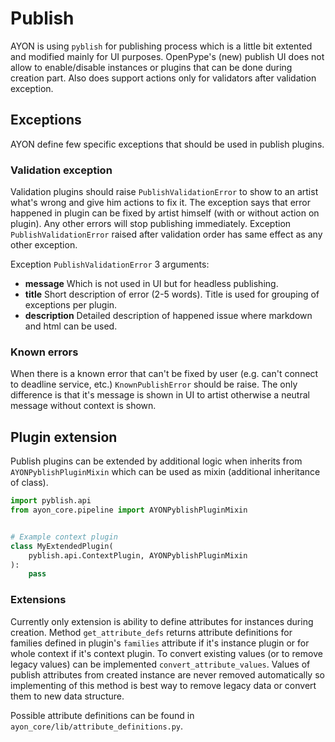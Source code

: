 # Publish
AYON is using `pyblish` for publishing process which is a little bit extented and modified mainly for UI purposes. OpenPype's (new) publish UI does not allow to enable/disable instances or plugins that can be done during creation part. Also does support actions only for validators after validation exception.

## Exceptions
AYON define few specific exceptions that should be used in publish plugins.

### Validation exception
Validation plugins should raise `PublishValidationError` to show to an artist what's wrong and give him actions to fix it. The exception says that error happened in plugin can be fixed by artist himself (with or without action on plugin). Any other errors will stop publishing immediately. Exception `PublishValidationError` raised after validation order has same effect as any other exception.

Exception `PublishValidationError` 3 arguments:
- **message** Which is not used in UI but for headless publishing.
- **title** Short description of error (2-5 words). Title is used for grouping of exceptions per plugin.
- **description** Detailed description of happened issue where markdown and html can be used.


### Known errors
When there is a known error that can't be fixed by user (e.g. can't connect to deadline service, etc.) `KnownPublishError` should be raise. The only difference is that it's message is shown in UI to artist otherwise a neutral message without context is shown.

## Plugin extension
Publish plugins can be extended by additional logic when inherits from `AYONPyblishPluginMixin` which can be used as mixin (additional inheritance of class).

```python
import pyblish.api
from ayon_core.pipeline import AYONPyblishPluginMixin


# Example context plugin
class MyExtendedPlugin(
    pyblish.api.ContextPlugin, AYONPyblishPluginMixin
):
    pass

```

### Extensions
Currently only extension is ability to define attributes for instances during creation. Method `get_attribute_defs` returns attribute definitions for families defined in plugin's `families` attribute if it's instance plugin or for whole context if it's context plugin. To convert existing values (or to remove legacy values) can be implemented `convert_attribute_values`. Values of publish attributes from created instance are never removed automatically so implementing of this method is best way to remove legacy data or convert them to new data structure.

Possible attribute definitions can be found in `ayon_core/lib/attribute_definitions.py`.
